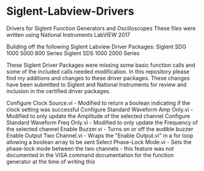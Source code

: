 # Siglent-Labview-Drivers
Drivers for Siglent Function Generators and Oscilloscopes
These files were written using National Instruments LabVIEW 2017

Building off the following Siglent Labview Driver Packages:
Siglent SDG 1000 5000 800 Series
Siglent SDS 1000 2000 Series

These Siglent Driver Packages were missing some basic function calls and some of the included calls needed modification. In this repository please find my additions and changes to these driver packages. These changes have been submitted to Siglent and National Instruments for review and inclusion in the certified driver packages.

Configure Clock Source.vi - Modified to return a boolean indicating if the clock setting was successful
Configure Standard Waveform Amp Only.vi - Modified to only update the Amplitude of the selected channel
Configure Standard Waveform Freq Only.vi - Modified to only update the Frequency of the selected channel
Enable Buzzer.vi - Turns on or off the audible buzzer
Enable Output Two Channel.vi - Wraps the "Enable Output.vi" in a for loop allowing a boolean array to be sent
Select Phase-Lock Mode.vi - Sets the phase-lock mode between the two channels - this feature was not documented in the VISA command documentation for the function generator at the time of writing this
